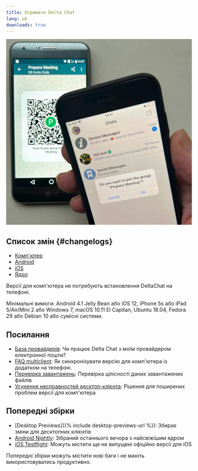 ```yaml
---
title: Отримати Delta Chat
lang: uk
downloads: true
---
```


![An iOS user scanning a QR code on someone else's phone.](../assets/blog/2023-11-qr-scan.jpg)

## Список змін {#changelogs}

* [Комп'ютер](https://github.com/deltachat/deltachat-desktop/blob/master/CHANGELOG.md)
* [Android](https://deltachat.github.io/deltachat-android/CHANGELOG#delta-chat-android-changelog)
* [iOS](https://deltachat.github.io/deltachat-ios/CHANGELOG#delta-chat-ios-changelog)
* [Ядро](https://github.com/deltachat/deltachat-core-rust/blob/master/CHANGELOG.md)

Версії для комп'ютера не потребують встановлення DeltaChat на телефоні.

Мінімальні вимоги:
Android 4.1 Jelly Bean
або iOS 12, iPhone 5s або iPad 5/Air/Mini 2
або Windows 7, macOS 10.11 El Capitan, Ubuntu 18.04, Fedora 29 або Debian 10
або сумісні системи.

## Посилання

* [База провайдерів](https://providers.delta.chat/): Чи працює Delta Chat з моїм провайдером електронної пошти?
* [FAQ multiclient](help#multiclient): Як синхронізувати версію для комп'ютера із додатком на телефоні.
* [Перевірка завантажень](verify-downloads): Перевірка цілісності даних завантажених файлів
* [Усунення несправностей десктоп-клієнта](https://github.com/deltachat/deltachat-desktop/blob/master/docs/TROUBLESHOOTING.md): Рішення для поширених проблем версії для комп'ютера

## Попередні збірки

* [Desktop Previews]({% include desktop-previews-url %}): Збирає зміни для десктопних клієнтів
* [Android Nightly](https://download.delta.chat/android/nightly/): Зібраний останнього вечора з найсвіжішим ядром
* [iOS Testflight](https://testflight.apple.com/join/uEMc1NxS): Можуть містити ще не випущені офіційно версії для iOS

Попередні збірки можуть містити нові баги і не мають використовуватись продуктивно.
